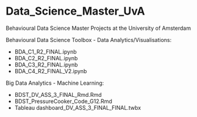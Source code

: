 # Data_Science_Master_UvA
Behavioural Data Science Master Projects at the University of Amsterdam

Behavioural Data Science Toolbox - Data Analytics/Visualisations:
  - BDA_C1_R2_FINAL.ipynb
  - BDA_C2_R2_FINAL.ipynb
  - BDA_C3_R2_FINAL.ipynb
  - BDA_C4_R2_FINAL_V2.ipynb

Big Data Analytics - Machine Learning:
  - BDST_DV_ASS_3_FINAL_Rmd.Rmd
  - BDST_PressureCooker_Code_G12.Rmd
  - Tableau dashboard_DV_ASS_3_FINAL_FINAL.twbx
